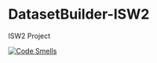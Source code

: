 # DatasetBuilder-ISW2
ISW2 Project

[![Code Smells](https://sonarcloud.io/api/project_badges/measure?project=FilippoMuschera_DatasetBuilder-ISW2&metric=code_smells)](https://sonarcloud.io/summary/new_code?id=FilippoMuschera_DatasetBuilder-ISW2)
